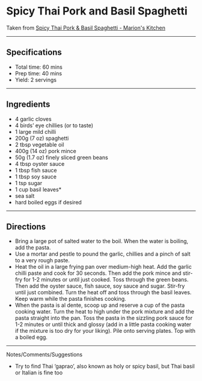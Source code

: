 # Spicy Thai Pork and Basil Spaghetti

Taken from
[Spicy Thai Pork & Basil Spaghetti - Marion's Kitchen](https://www.marionskitchen.com/spicy-thai-pork-basil-spaghetti/)

---
## Specifications
- Total time: 60 mins
- Prep time: 40 mins
- Yield: 2 servings

---
## Ingredients

- 4 garlic cloves
- 4 birds’ eye chillies (or to taste)
- 1 large mild chilli
- 200g (7 oz) spaghetti
- 2 tbsp vegetable oil
- 400g (14 oz) pork mince
- 50g (1.7 oz) finely sliced green beans
- 4 tbsp oyster sauce
- 1 tbsp fish sauce
- 1 tbsp soy sauce
- 1 tsp sugar
- 1 cup basil leaves*
- sea salt
- hard boiled eggs if desired

---
## Directions

- Bring a large pot of salted water to the boil. When the water is boiling, add the pasta.
- Use a mortar and pestle to pound the garlic, chillies and a pinch of salt to a very rough paste.
- Heat the oil in a large frying pan over medium-high heat. Add the garlic chilli paste and cook for 30 seconds. Then add the pork mince and stir-fry for 1-2 minutes or until just cooked. Toss through the green beans. Then add the oyster sauce, fish sauce, soy sauce and sugar. Stir-fry until just combined. Turn the heat off and toss through the basil leaves. Keep warm while the pasta finishes cooking.
- When the pasta is al dente, scoop up and reserve a cup of the pasta cooking water. Turn the heat to high under the pork mixture and add the pasta straight into the pan. Toss the pasta in the sizzling pork sauce for 1-2 minutes or until thick and glossy (add in a little pasta cooking water if the mixture is too dry for your liking). Pile onto serving plates. Top with a boiled egg. 


---
Notes/Comments/Suggestions
- Try to find Thai ‘gaprao’, also known as holy or spicy basil, but Thai basil or Italian is fine too